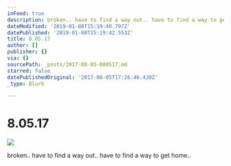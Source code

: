 ```yaml
---
inFeed: true
description: broken.. have to find a way out.. have to find a way to get home..
dateModified: '2019-01-08T15:19:40.797Z'
datePublished: '2019-01-08T15:19:42.553Z'
title: 8.05.17
author: []
publisher: {}
via: {}
sourcePath: _posts/2017-08-05-080517.md
starred: false
datePublishedOriginal: '2017-08-05T17:26:46.430Z'
_type: Blurb

---
```

# 8.05.17
![](https://the-grid-user-content.s3-us-west-2.amazonaws.com/9220b7f6-5c65-46d9-a431-4c50e2d7d363.jpg)

broken.. have to find a way out.. have to find a way to get home..